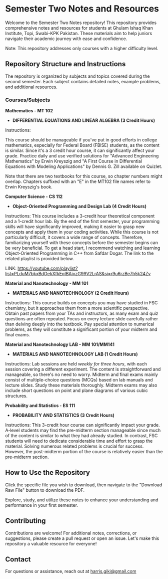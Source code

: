 # Semester Two Notes and Resources

Welcome to the Semester Two Notes repository! This repository provides comprehensive notes and resources for students at Ghulam Ishaq Khan Institute, Topi, Swabi-KPK Pakistan. These materials aim to help juniors navigate their academic journey with ease and confidence.

Note: This repository addresses only courses with a higher difficulty level.

## Repository Structure and Instructions

The repository is organized by subjects and topics covered during the second semester. Each subject contains detailed notes, example problems, and additional resources.

### Courses/Subjects

**Mathematics - MT 102**
  - **DIFFERENTIAL EQUATIONS AND LINEAR ALGEBRA (3 Credit Hours)**

Instructions: 

This course should be manageable if you've put in good efforts in college mathematics, especially for Federal Board (FBISE) students, as the content is similar. Since it's a 3 credit hour course, it can significantly affect your grade. Practice daily and use verified solutions for "Advanced Engineering Mathematics" by Erwin Kreyszig and "A First Course in Differential Equations with Modeling Applications" by Dennis G. Zill available on Quizlet.

Note that there are two textbooks for this course, so chapter numbers might overlap. Chapters suffixed with an "E" in the MT102 file names refer to Erwin Kreyszig's book.

**Computer Science - CS 112**
  - **Object-Oriented Programming and Design Lab (4 Credit Hours)**

Instructions: 
This course includes a 3-credit hour theoretical component and a 1-credit hour lab. By the end of the first semester, your programming skills will have significantly improved, making it easier to grasp new concepts and apply them in your coding activities. While this course is not particularly difficult, it covers a wide range of concepts. Therefore, familiarizing yourself with these concepts before the semester begins can be very beneficial. To get a head start, I recommend watching and learning Object-Oriented Programming in C++ from Safdar Dogar. The link to the related playlist is provided below.

LINK: https://youtube.com/playlist?list=PLduM7bkxBdOekXfkEqIBAivzG99V2LrAS&si=r9u6rzBe7h5k24Zv


**Material and Nanotechnology - MM 101**
  - **MATERIALS AND NANOTECHNOLOGY (2 Credit Hours)**

Instructions:
This course builds on concepts you may have studied in FSC chemistry, but it approaches them from a more scientific perspective.
Obtain past papers from your TAs and instructors, as many exam and quiz questions are often repeated.
Focus on every lecture slide carefully rather than delving deeply into the textbook.
Pay special attention to numerical problems, as they will constitute a significant portion of your midterm and final exams.

**Material and Nanotechnology LAB - MM 101/MM141**
  - **MATERIALS AND NANOTECHNOLOGY LAB (1 Credit Hours)**

Instructions:
Lab sessions are held *weekly for three hours*, with each session covering a different experiment. The content is straightforward and manageable, so there's no need to worry. Midterm and final exams mainly consist of multiple-choice questions (MCQs) based on lab manuals and lecture slides. Study these materials thoroughly. Midterm exams may also include short questions on point and plane diagrams of various cubic structures.


**Probability and Statistics - ES 111**
  - **PROBABILITY AND STATISTICS (3 Credit Hours)**

Instructions:
This 3-credit hour course can significantly impact your grade. A-level students may find the pre-midterm section manageable since much of the content is similar to what they had already studied. In contrast, FSC students will need to dedicate considerable time and effort to grasp the material. Solving numerous related problems is crucial for success. However, the post-midterm portion of the course is relatively easier than the pre-midterm section.

## How to Use the Repository

Click the specific file you wish to download, then navigate to the "Download Raw File" button to download the PDF.

Explore, study, and utilize these notes to enhance your understanding and performance in your first semester.

## Contributing

Contributions are welcome! For additional notes, corrections, or suggestions, please create a pull request or open an issue. Let's make this repository a valuable resource for everyone!

## Contact

For questions or assistance, reach out at [harris.giki@gmail.com](mailto:harris.giki@gmail.com)
